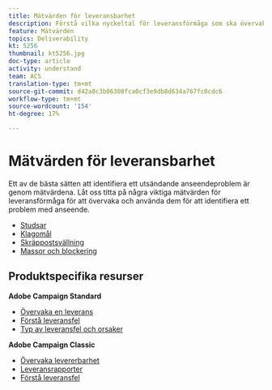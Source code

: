 ```yaml
---
title: Mätvärden för leveransbarhet
description: Förstå vilka nyckeltal för leveransförmåga som ska övervakas och hur de ska användas för att identifiera ett problem med anseende.
feature: Mätvärden
topics: Deliverability
kt: 5256
thumbnail: kt5256.jpg
doc-type: article
activity: understand
team: ACS
translation-type: tm+mt
source-git-commit: d42a8c3b06308fca0cf3e9db8d634a767fc0cdc6
workflow-type: tm+mt
source-wordcount: '154'
ht-degree: 17%

---
```



# Mätvärden för leveransbarhet

Ett av de bästa sätten att identifiera ett utsändande anseendeproblem är genom mätvärdena. Låt oss titta på några viktiga mätvärden för leveransförmåga för att övervaka och använda dem för att identifiera ett problem med anseende.

* [Studsar](/help/metrics/bounces.md)
* [Klagomål](/help/metrics/complaints.md)
* [Skräppostsvällning](/help/metrics/spam-traps.md)
* [Massor och blockering](/help/metrics/bulking-and-blocking.md)

## Produktspecifika resurser

**Adobe Campaign Standard**

* [Övervaka en leverans](https://experienceleague.adobe.com/docs/campaign-standard/using/testing-and-sending/monitoring-messages/monitoring-a-delivery.html?lang=en#testing-and-sending)
* [Förstå leveransfel](https://experienceleague.adobe.com/docs/campaign-standard/using/testing-and-sending/monitoring-messages/understanding-delivery-failures.html?lang=en#about-delivery-failures)
* [Typ av leveransfel och orsaker](https://experienceleague.adobe.com/docs/campaign-standard/using/testing-and-sending/monitoring-messages/understanding-delivery-failures.html?lang=en#delivery-failure-types-and-reasons)

**Adobe Campaign Classic**

* [Övervaka levererbarhet](https://experienceleague.adobe.com/docs/campaign-standard/using/testing-and-sending/managing-deliverability/monitor-deliverability.html)
* [Leveransrapporter](https://experienceleague.adobe.com/docs/campaign-classic/using/reporting/reports-on-deliveries/delivery-reports.html)
* [Förstå leveransfel](https://experienceleague.adobe.com/docs/campaign-classic/using/sending-messages/monitoring-deliveries/understanding-delivery-failures.html?lang=en#sending-messages)
